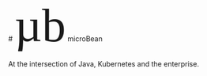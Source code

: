 <link href="https://fonts.googleapis.com/css?family=Lobster" rel="stylesheet"/>
# <span style="font-family:Lobster, cursive; font-size:96px">µb</span> microBean

At the intersection of Java, Kubernetes and the enterprise.
